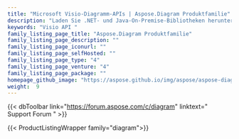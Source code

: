 ```yaml
---
title: "Microsoft Visio-Diagramm-APIs | Aspose.Diagram Produktfamilie"
description: "Laden Sie .NET- und Java-On-Premise-Bibliotheken herunter, um Microsoft Visio-Zeichnungen in plattformübergreifenden Apps zu erstellen, zu verarbeiten und zu konvertieren, ohne dass Visio oder Automation erforderlich sind."
keywords: "Visio API "
family_listing_page_title: "Aspose.Diagram Produktfamilie"
family_listing_page_description: ""
family_listing_page_iconurl: ""
family_listing_page_selfHosted: ""
family_listing_page_type: "4"
family_listing_page_venture: "4"
family_listing_page_package: ""
homepage_github_image: "https://aspose.github.io/img/aspose/aspose-diagram.png"
weight:  9
---
```


{{< dbToolbar link="https://forum.aspose.com/c/diagram" linktext=" Support Forum " >}}

{{< ProductListingWrapper family="diagram">}}

